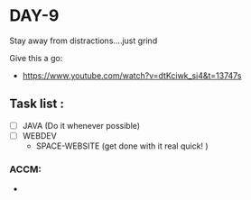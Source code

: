 # DAY-9
Stay away from distractions....just grind 
<br>

Give this a go: 
 - https://www.youtube.com/watch?v=dtKciwk_si4&t=13747s

## Task list :
- [ ] JAVA (Do it whenever possible)
- [ ] WEBDEV 
  - SPACE-WEBSITE (get done with it real quick! )

### ACCM: 
- 